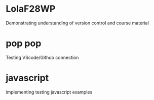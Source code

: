 # LolaF28WP
Demonstrating understanding of version control and course material
# pop pop
Testing VScode/Github connection
# javascript
implementing testing javascript examples